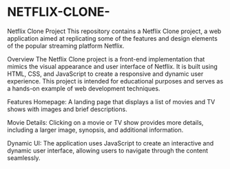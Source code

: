 # NETFLIX-CLONE-

Netflix Clone Project
This repository contains a Netflix Clone project, a web application aimed at replicating some of the features and design elements of the popular streaming platform Netflix.

Overview
The Netflix Clone project is a front-end implementation that mimics the visual appearance and user interface of Netflix. It is built using HTML, CSS, and JavaScript to create a responsive and dynamic user experience. This project is intended for educational purposes and serves as a hands-on example of web development techniques.

Features
Homepage: A landing page that displays a list of movies and TV shows with images and brief descriptions.

Movie Details: Clicking on a movie or TV show provides more details, including a larger image, synopsis, and additional information.

Dynamic UI: The application uses JavaScript to create an interactive and dynamic user interface, allowing users to navigate through the content seamlessly.
